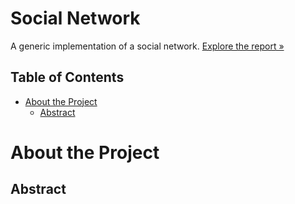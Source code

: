 # Social Network

A generic implementation of a social network.
[Explore the report »](./resurces/report/docs/docs.md)

## Table of Contents
- [About the Project](#about-the-project)
  - [Abstract](#abstract)

# About the Project

## Abstract